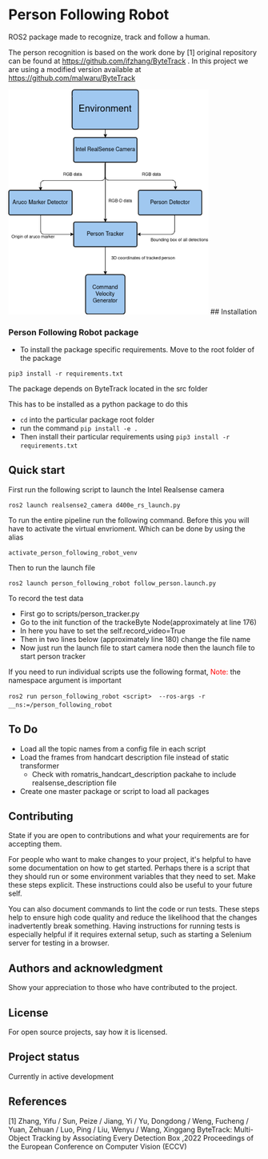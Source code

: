 # Person Following Robot 

ROS2 package made to recognize, track and follow a human. 

The person recognition is based on the work done by [1] original repository can be found at https://github.com/ifzhang/ByteTrack . In this project we are using a modified version available at https://github.com/malwaru/ByteTrack


<img src="https://raw.githubusercontent.com/malwaru/person_following_robot/devel/images/Tracking_pipeline.png" width="400">
## Installation

### Person Following Robot package 

- To install the package specific requirements. Move to the root folder of the package 

```
pip3 install -r requirements.txt
```

The package depends on ByteTrack located in the src folder 

This has to be installed as a python package to do this 
- `cd` into the particular package root folder
- run the command ``` pip install -e . ```
- Then install their particular requirements using `pip3 install -r requirements.txt`

## Quick start

First run the following script to launch the Intel Realsense camera

```
ros2 launch realsense2_camera d400e_rs_launch.py
```

To run the entire pipeline run the following command. 
Before this you will have to activate the virtual envrioment. Which can be done by using the alias 
```
activate_person_following_robot_venv
```
Then to run the launch file
```shell
ros2 launch person_following_robot follow_person.launch.py
```

To record the test data 
- First go to  scripts/person_tracker.py 
- Go to the init function of the trackeByte Node(approximately at line 176)
- In here you have to set the self.record_video=True
- Then in two lines below (approximately line 180) change the file name 
- Now just run the launch file to start camera node then the launch file to start person tracker

If you need to run individual scripts use the following format, <span style="color:red">Note:</span> the namespace argument is important 

`ros2 run person_following_robot <script>  --ros-args -r __ns:=/person_following_robot` 

## To Do

- Load all the topic names from a config file in each script
- Load the frames from handcart description file instead of static transformer
    - Check with romatris_handcart_description packahe to include realsense_description file 
- Create one master package or script to load all packages 



## Contributing
State if you are open to contributions and what your requirements are for accepting them.

For people who want to make changes to your project, it's helpful to have some documentation on how to get started. Perhaps there is a script that they should run or some environment variables that they need to set. Make these steps explicit. These instructions could also be useful to your future self.

You can also document commands to lint the code or run tests. These steps help to ensure high code quality and reduce the likelihood that the changes inadvertently break something. Having instructions for running tests is especially helpful if it requires external setup, such as starting a Selenium server for testing in a browser.

## Authors and acknowledgment
Show your appreciation to those who have contributed to the project.

## License
For open source projects, say how it is licensed.

## Project status

Currently in active development 

## References

[1] Zhang, Yifu / Sun, Peize / Jiang, Yi / Yu, Dongdong / Weng, Fucheng / Yuan, Zehuan / Luo, Ping / Liu, Wenyu / Wang, Xinggang 
ByteTrack: Multi-Object Tracking by Associating Every Detection Box ,2022 Proceedings of the European Conference on Computer Vision (ECCV) 

